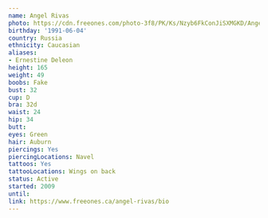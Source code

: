 ```yaml
---
name: Angel Rivas
photo: https://cdn.freeones.com/photo-3f8/PK/Ks/Nzyb6FkConJiSXMGKD/Angel-Rivas-avatar-001_teaser.jpg?c=1577287880
birthday: '1991-06-04'
country: Russia
ethnicity: Caucasian
aliases:
- Ernestine Deleon
height: 165
weight: 49
boobs: Fake
bust: 32
cup: D
bra: 32d
waist: 24
hip: 34
butt:
eyes: Green
hair: Auburn
piercings: Yes
piercingLocations: Navel
tattoos: Yes
tattooLocations: Wings on back
status: Active
started: 2009
until:
link: https://www.freeones.ca/angel-rivas/bio
---
```

